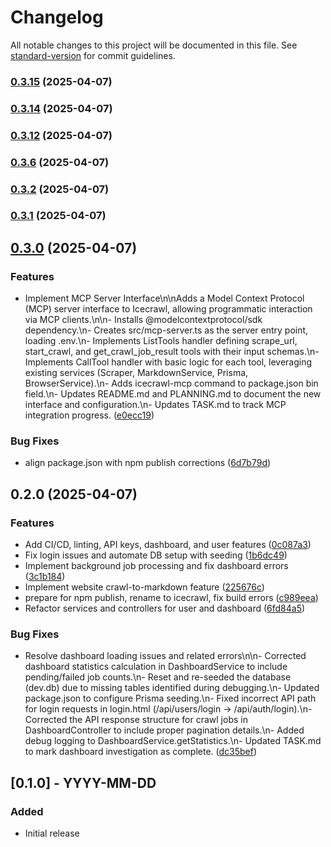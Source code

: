 # Changelog

All notable changes to this project will be documented in this file. See [standard-version](https://github.com/conventional-changelog/standard-version) for commit guidelines.

### [0.3.15](https://github.com/wangdangel/icecrawl/compare/v0.3.14...v0.3.15) (2025-04-07)

### [0.3.14](https://github.com/wangdangel/icecrawl/compare/v0.3.12...v0.3.14) (2025-04-07)

### [0.3.12](https://github.com/wangdangel/icecrawl/compare/v0.3.6...v0.3.12) (2025-04-07)

### [0.3.6](https://github.com/wangdangel/icecrawl/compare/v0.3.2...v0.3.6) (2025-04-07)

### [0.3.2](https://github.com/wangdangel/icecrawl/compare/v0.3.1...v0.3.2) (2025-04-07)

### [0.3.1](https://github.com/wangdangel/icecrawl/compare/v0.3.0...v0.3.1) (2025-04-07)

## [0.3.0](https://github.com/wangdangel/icecrawl/compare/v0.2.0...v0.3.0) (2025-04-07)


### Features

* Implement MCP Server Interface\n\nAdds a Model Context Protocol (MCP) server interface to Icecrawl, allowing programmatic interaction via MCP clients.\n\n- Installs @modelcontextprotocol/sdk dependency.\n- Creates src/mcp-server.ts as the server entry point, loading .env.\n- Implements ListTools handler defining scrape_url, start_crawl, and get_crawl_job_result tools with their input schemas.\n- Implements CallTool handler with basic logic for each tool, leveraging existing services (Scraper, MarkdownService, Prisma, BrowserService).\n- Adds icecrawl-mcp command to package.json bin field.\n- Updates README.md and PLANNING.md to document the new interface and configuration.\n- Updates TASK.md to track MCP integration progress. ([e0ecc19](https://github.com/wangdangel/icecrawl/commit/e0ecc19bd91b08636af53bc5cd6cc27b190ea1da))


### Bug Fixes

* align package.json with npm publish corrections ([6d7b79d](https://github.com/wangdangel/icecrawl/commit/6d7b79d8c1d0f2bb1195d6fdcf2f0799697d48a4))

## 0.2.0 (2025-04-07)


### Features

* Add CI/CD, linting, API keys, dashboard, and user features ([0c087a3](https://github.com/wangdangel/icecrawl/commit/0c087a372f9d67ecfda9b733091aaacf1698ccad))
* Fix login issues and automate DB setup with seeding ([1b6dc49](https://github.com/wangdangel/icecrawl/commit/1b6dc4949900259c86f3de75466135ec004a79a8))
* Implement background job processing and fix dashboard errors ([3c1b184](https://github.com/wangdangel/icecrawl/commit/3c1b1845fe02b8d694004cc6a5d4240fa59075df))
* Implement website crawl-to-markdown feature ([225676c](https://github.com/wangdangel/icecrawl/commit/225676cdee204ee92ab71443735f8433cf450d1a))
* prepare for npm publish, rename to icecrawl, fix build errors ([c989eea](https://github.com/wangdangel/icecrawl/commit/c989eeaa2a8c17ee6da16c7355254887150d3b0f))
* Refactor services and controllers for user and dashboard ([6fd84a5](https://github.com/wangdangel/icecrawl/commit/6fd84a51491a1b30940692746949fa2096087488))


### Bug Fixes

* Resolve dashboard loading issues and related errors\n\n- Corrected dashboard statistics calculation in DashboardService to include pending/failed job counts.\n- Reset and re-seeded the database (dev.db) due to missing tables identified during debugging.\n- Updated package.json to configure Prisma seeding.\n- Fixed incorrect API path for login requests in login.html (/api/users/login -> /api/auth/login).\n- Corrected the API response structure for crawl jobs in DashboardController to include proper pagination details.\n- Added debug logging to DashboardService.getStatistics.\n- Updated TASK.md to mark dashboard investigation as complete. ([dc35bef](https://github.com/wangdangel/icecrawl/commit/dc35bef1263bc0c9ab15c07e99d95fe3794b37af))

## [0.1.0] - YYYY-MM-DD

### Added
- Initial release
